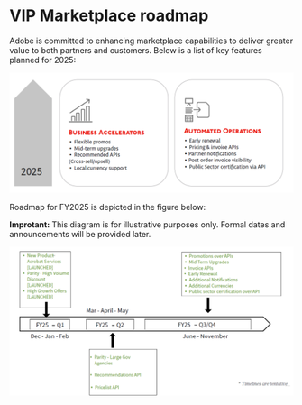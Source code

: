 # VIP Marketplace roadmap

Adobe is committed to enhancing marketplace capabilities to deliver greater value to both partners and customers. Below is a list of key features planned for 2025:

![Business Value](../image/business_value.png)

Roadmap for FY2025 is depicted in the figure below:

**Improtant:** This diagram is for illustrative purposes only. Formal dates and announcements will be provided later.

![VIP Marketplace roadmap for FY2025](../image/roadmap_fy25.png)
